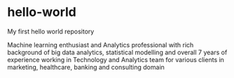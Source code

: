 # hello-world
My first hello world repository

Machine learning enthusiast and Analytics professional with rich background of big data analytics, statistical modelling and overall 7 years of experience working in Technology and Analytics team for various clients in marketing, healthcare, banking and consulting domain
